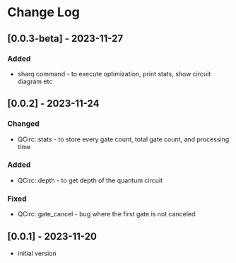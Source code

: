 # Change Log

## [0.0.3-beta] - 2023-11-27
### Added
- sharq command - to execute optimization, print stats, show circuit diagram etc

## [0.0.2] - 2023-11-24
### Changed
- QCirc::stats - to store every gate count, total gate count, and processing time
### Added
- QCirc::depth - to get depth of the quantum circuit
### Fixed
- QCirc::gate_cancel - bug where the first gate is not canceled

## [0.0.1] - 2023-11-20
- initial version
